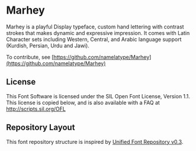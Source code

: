 # Marhey

Marhey is a playful Display typeface, custom hand lettering with contrast strokes that makes dynamic and expressive impression.
It comes with Latin Character sets including Western, Central, and Arabic language support (Kurdish, Persian, Urdu and Jawi).
 
To contribute, see [https://github.com/namelatype/Marhey](https://github.com/namelatype/Marhey)

## License

This Font Software is licensed under the SIL Open Font License, Version 1.1.
This license is copied below, and is also available with a FAQ at
http://scripts.sil.org/OFL

## Repository Layout

This font repository structure is inspired by [Unified Font Repository v0.3](https://github.com/unified-font-repository/Unified-Font-Repository).
